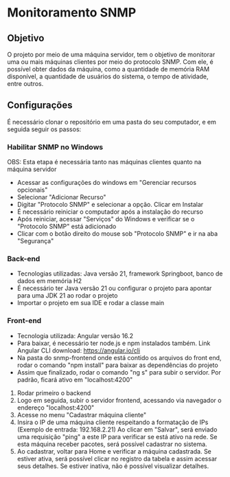 # Monitoramento SNMP

## Objetivo
O projeto por meio de uma máquina servidor, tem o objetivo de monitorar uma ou mais máquinas clientes por meio do protocolo SNMP. Com ele, é possível obter dados da máquina, como a quantidade de memória RAM disponível, a quantidade de usuários do sistema, o tempo de atividade, entre outros.

## Configurações
É necessário clonar o repositório em uma pasta do seu computador, e em seguida seguir os passos:

### Habilitar SNMP no Windows
OBS: Esta etapa é necessária tanto nas máquinas clientes quanto na máquina servidor
* Acessar as configurações do windows em "Gerenciar recursos opcionais"
* Selecionar "Adicionar Recurso"
* Digitar "Protocolo SNMP" e selecionar a opção. Clicar em Instalar
* É necessário reiniciar o computador após a instalação do recurso
* Após reiniciar, acessar "Serviços" do Windows e verificar se o "Protocolo SNMP" está adicionado
* Clicar com o botão direito do mouse sob "Protocolo SNMP" e ir na aba "Segurança"

### Back-end
* Tecnologias utilizadas: Java versão 21, framework Springboot, banco de dados em memória H2
* É necessário ter Java versão 21 ou configurar o projeto para apontar para uma JDK 21 ao rodar o projeto 
* Importar o projeto em sua IDE e rodar a classe main

### Front-end
* Tecnologia utilizada: Angular versão 16.2
* Para baixar, é necessário ter node.js e npm instalados também. Link Angular CLI download: https://angular.io/cli
* Na pasta do snmp-frontend onde está contido os arquivos do front end, rodar o comando "npm install" para baixar as dependências do projeto
* Assim que finalizado, rodar o comando "ng s" para subir o servidor. Por padrão, ficará ativo em "localhost:4200"

1) Rodar primeiro o backend
2) Logo em seguida, subir o servidor frontend, acessando via navegador o endereço "localhost:4200"
3) Acesse no menu "Cadastrar máquina cliente"
4) Insira o IP de uma máquina cliente respeitando a formatação de IPs (Exemplo de entrada: 192.168.2.21)
Ao clicar em "Salvar", será enviado uma requisição "ping" a este IP para verificar se está ativo na rede. Se esta máquina receber pacotes, será possível cadastrar no sistema.
5) Ao cadastrar, voltar para Home e verificar a máquina cadastrada.
Se estiver ativa, será possível clicar no registro da tabela e assim acessar seus detalhes. Se estiver inativa, não é possível visualizar detalhes.


